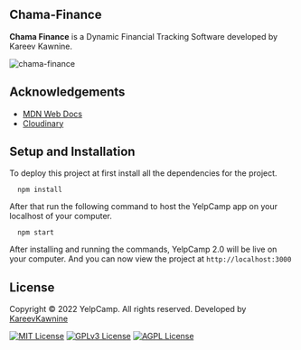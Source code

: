 ## Chama-Finance
**Chama Finance** is a Dynamic Financial Tracking Software developed by Kareev Kawnine.

![chama-finance](https://github.com/KareevKawnine/Chama-Finance/assets/73062307/201387b0-603c-4566-b252-55bdd9dda3b2)

## Acknowledgements

 - [MDN Web Docs](https://developer.mozilla.org/en-US/)
 - [Cloudinary](https://developer.mozilla.org/en-US/)
 
## Setup and Installation

To deploy this project at first install all the dependencies for the project.

```
  npm install
```
After that run the following command to host the YelpCamp app on your localhost of your computer.

```
  npm start 
```
After installing and running the commands, YelpCamp 2.0 will be live on your computer. And you can now view the project at `http://localhost:3000`

## License
Copyright © 2022 YelpCamp. All rights reserved. Developed by [KareevKawnine](https://github.com/kareevkawnine)

[![MIT License](https://img.shields.io/badge/License-MIT-green.svg)](https://choosealicense.com/licenses/mit/)
[![GPLv3 License](https://img.shields.io/badge/License-GPL%20v3-yellow.svg)](https://opensource.org/licenses/)
[![AGPL License](https://img.shields.io/badge/license-AGPL-blue.svg)](http://www.gnu.org/licenses/agpl-3.0)
